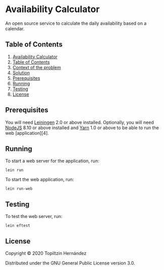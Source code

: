 # Availability Calculator

An open source service to calculate the daily availability based on a calendar.

## Table of Contents

1. [Availability Calculator](#availability-calculator)
1. [Table of Contents](#table-of-contents)
1. [Context of the problem](#context-of-the-problem)
1. [Solution](#solution)
1. [Prerequisites](#prerequisites)
1. [Running](#running)
1. [Testing](#testing)
1. [License](#license)

## Prerequisites

You will need [Leiningen][1] 2.0 or above installed.
Optionally, you will need [NodeJS][2] 8.10 or above installed and [Yarn][3] 1.0 or above to be able to run the web [application][4].

## Running

To start a web server for the application, run:

    lein run 

To start the web application, run:

    lein run-web

## Testing

To test the web server, run:

    lein eftest

## License

Copyright © 2020 Topiltzin Hernández

Distributed under the GNU General Public License version 3.0.


[1]: https://github.com/technomancy/leiningen
[2]: https://github.com/nodejs/node
[3]: https://github.com/yarnpkg/yarn
